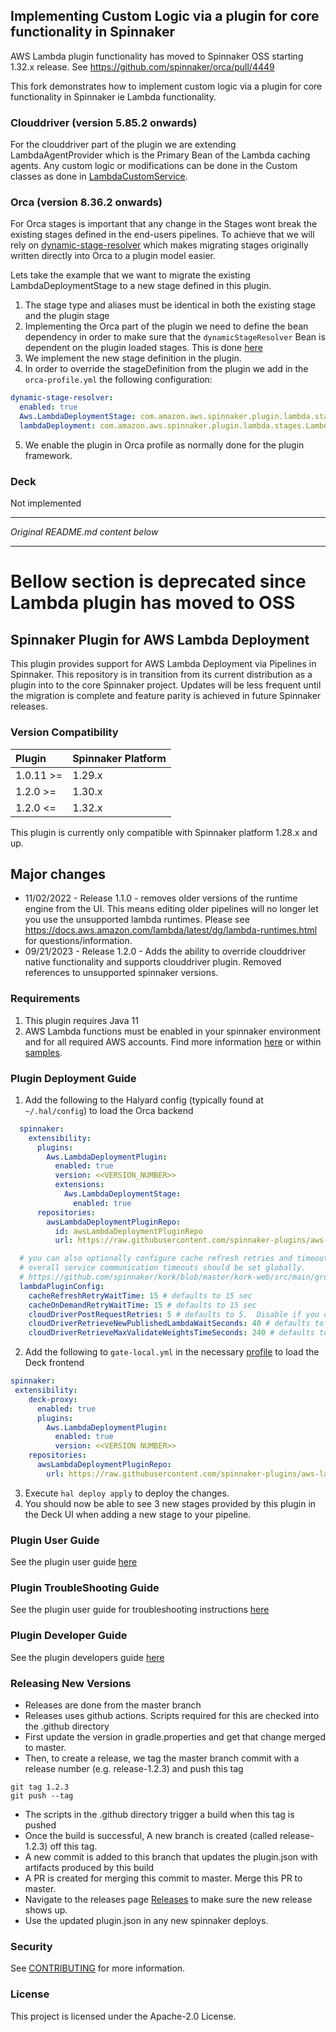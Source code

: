 ## Implementing Custom Logic via a plugin for core functionality in Spinnaker
AWS Lambda plugin functionality has moved to Spinnaker OSS starting 1.32.x release. See https://github.com/spinnaker/orca/pull/4449

This fork demonstrates how to implement custom logic via a plugin for core functionality in Spinnaker ie Lambda functionality.

### Clouddriver (version 5.85.2 onwards)
For the clouddriver part of the plugin we are extending LambdaAgentProvider which is the Primary Bean of the Lambda caching agents. 
Any custom logic or modifications can be done in the Custom classes as done in [LambdaCustomService](./lambda-deployment-clouddriver/src/main/java/com/amazon/aws/spinnaker/plugin/lambda/LambdaCustomService.java#L57:L60).

### Orca (version 8.36.2 onwards)
For Orca stages is important that any change in the Stages wont break the existing stages defined in the end-users pipelines.
To achieve that we will rely on [dynamic-stage-resolver](https://github.com/spinnaker/orca/blob/master/orca-core/src/main/java/com/netflix/spinnaker/orca/DynamicStageResolver.kt) 
which makes migrating stages originally written directly into Orca to a plugin model easier.

Lets take the example that we want to migrate the existing LambdaDeploymentStage to a new stage defined in this plugin.

1. The stage type and aliases must be identical in both the existing stage and the plugin stage
2. Implementing the Orca part of the plugin we need to define the bean dependency in order to make sure that the `dynamicStageResolver` Bean 
is dependent on the plugin loaded stages. This is done [here](./lambda-deployment-orca/src/main/java/com/amazon/aws/spinnaker/plugin/lambda/LambdaSpringLoaderPlugin.java#L55:L64)
3. We implement the new stage definition in the plugin.
4. In order to override the stageDefinition from the plugin we add in the `orca-profile.yml` the following configuration:
```yaml
dynamic-stage-resolver:
  enabled: true
  Aws.LambdaDeploymentStage: com.amazon.aws.spinnaker.plugin.lambda.stages.LambdaDeploymentStage #Stage alias
  lambdaDeployment: com.amazon.aws.spinnaker.plugin.lambda.stages.LambdaDeploymentStage #Stage Type
```
5. We enable the plugin in Orca profile as normally done for the plugin framework.

### Deck 
Not implemented 





---

*Original README.md content below*

---

# Bellow section is deprecated since Lambda plugin has moved to OSS


## Spinnaker Plugin for AWS Lambda Deployment 

This plugin provides support for AWS Lambda Deployment via Pipelines in Spinnaker.  This repository is in transition
from its current distribution as a plugin into to the core Spinnaker project. Updates will be less frequent until
the migration is complete and feature parity is achieved in future Spinnaker releases.

### Version Compatibility
| Plugin  | Spinnaker Platform |
|:------------- |:-------------------|
| 1.0.11 >= | 1.29.x             |
| 1.2.0 >= | 1.30.x             |
| 1.2.0 <= | 1.32.x             |

This plugin is currently only compatible with Spinnaker platform 1.28.x and up.

## Major changes

- 11/02/2022 - Release 1.1.0 - removes older versions of the runtime engine from the UI.  This means editing older pipelines will no longer let you use the unsupported lambda runtimes.  Please see https://docs.aws.amazon.com/lambda/latest/dg/lambda-runtimes.html for questions/information.
- 09/21/2023 - Release 1.2.0 - Adds the ability to override clouddriver native functionality and supports clouddriver plugin.  Removed references to unsupported spinnaker versions.

### Requirements
1. This plugin requires Java 11
2. AWS Lambda functions must be enabled in your spinnaker environment and for all required AWS accounts. Find more information [here](https://aws.amazon.com/blogs/opensource/how-to-integrate-aws-lambda-with-spinnaker/) or within [samples](samples/README.md).
 
### Plugin Deployment Guide

1. Add the following to the Halyard config (typically found at `~/.hal/config`) to load the Orca backend
```yaml
  spinnaker:
    extensibility:
      plugins:
        Aws.LambdaDeploymentPlugin:
          enabled: true
          version: <<VERSION_NUMBER>> 
          extensions:
            Aws.LambdaDeploymentStage:
              enabled: true
      repositories:
        awsLambdaDeploymentPluginRepo:
          id: awsLambdaDeploymentPluginRepo
          url: https://raw.githubusercontent.com/spinnaker-plugins/aws-lambda-deployment-plugin-spinnaker/master/plugins.json

  # you can also optionally configure cache refresh retries and timeouts.  Several settings are for 
  # overall service communication timeouts should be set globally.   
  # https://github.com/spinnaker/kork/blob/master/kork-web/src/main/groovy/com/netflix/spinnaker/okhttp/OkHttpClientConfigurationProperties.groovy#L29-L32
  lambdaPluginConfig:
    cacheRefreshRetryWaitTime: 15 # defaults to 15 sec
    cacheOnDemandRetryWaitTime: 15 # defaults to 15 sec
    cloudDriverPostRequestRetries: 5 # defaults to 5.  Disable if you don't want duplicates.
    cloudDriverRetrieveNewPublishedLambdaWaitSeconds: 40 # defaults to 40 sec
    cloudDriverRetrieveMaxValidateWeightsTimeSeconds: 240 # defaults to 240 sec
```
2. Add the following to `gate-local.yml` in the necessary [profile](https://spinnaker.io/reference/halyard/custom/#custom-profiles) to load the Deck frontend
```yaml
spinnaker:
 extensibility:
    deck-proxy:
      enabled: true
      plugins:
        Aws.LambdaDeploymentPlugin:
          enabled: true
          version: <<VERSION NUMBER>>
    repositories:
      awsLambdaDeploymentPluginRepo:
        url: https://raw.githubusercontent.com/spinnaker-plugins/aws-lambda-deployment-plugin-spinnaker/master/plugins.json
```
3. Execute `hal deploy apply` to deploy the changes.
4. You should now be able to see 3 new stages provided by this plugin in the Deck UI when adding a new stage to your pipeline.

### Plugin User Guide

See the plugin user guide [here](UserGuide.md)

### Plugin TroubleShooting Guide

See the plugin user guide for troubleshooting instructions [here](UserGuide.md)

### Plugin Developer Guide

See the plugin developers guide [here](DeveloperGuide.md)

### Releasing New Versions

* Releases are done from the master branch
* Releases uses github actions. Scripts required for this are checked into the .github directory
* First update the version in gradle.properties and get that change merged to master.
* Then, to create a release, we tag the master branch commit with a release number (e.g. release-1.2.3) and push this tag

```
git tag 1.2.3
git push --tag
```

* The scripts in the .github directory trigger a build when this tag is pushed
* Once the build is successful, A new branch is created (called release-1.2.3) off this tag.
* A new commit is added to this branch that updates the plugin.json with artifacts produced by this build
* A PR is created for merging this commit to master. Merge this PR to master. 
* Navigate to the releases page [Releases](https://github.com/spinnaker-plugins/aws-lambda-deployment-plugin-spinnaker/releases) to make sure the new release shows up.
* Use the updated plugin.json in any new spinnaker deploys.

### Security

See [CONTRIBUTING](CONTRIBUTING.md#security-issue-notifications) for more information.

### License

This project is licensed under the Apache-2.0 License.




